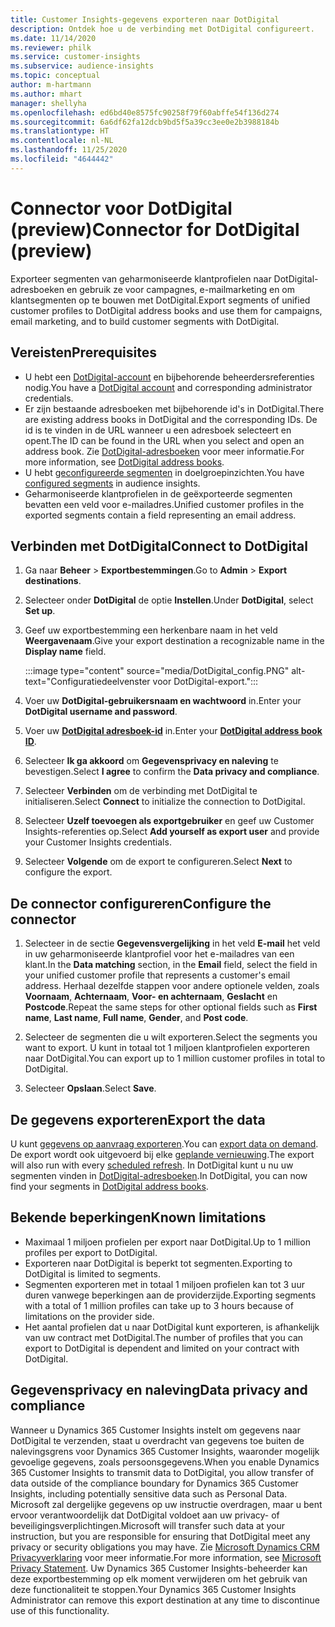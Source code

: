 ```yaml
---
title: Customer Insights-gegevens exporteren naar DotDigital
description: Ontdek hoe u de verbinding met DotDigital configureert.
ms.date: 11/14/2020
ms.reviewer: philk
ms.service: customer-insights
ms.subservice: audience-insights
ms.topic: conceptual
author: m-hartmann
ms.author: mhart
manager: shellyha
ms.openlocfilehash: ed6bd40e8575fc90258f79f60abffe54f136d274
ms.sourcegitcommit: 6a6df62fa12dcb9bd5f5a39cc3ee0e2b3988184b
ms.translationtype: HT
ms.contentlocale: nl-NL
ms.lasthandoff: 11/25/2020
ms.locfileid: "4644442"
---
```

# <a name="connector-for-dotdigital-preview"></a><span data-ttu-id="9deaf-103">Connector voor DotDigital (preview)</span><span class="sxs-lookup"><span data-stu-id="9deaf-103">Connector for DotDigital (preview)</span></span>

<span data-ttu-id="9deaf-104">Exporteer segmenten van geharmoniseerde klantprofielen naar DotDigital-adresboeken en gebruik ze voor campagnes, e-mailmarketing en om klantsegmenten op te bouwen met DotDigital.</span><span class="sxs-lookup"><span data-stu-id="9deaf-104">Export segments of unified customer profiles to DotDigital address books and use them for campaigns, email marketing, and to build customer segments with DotDigital.</span></span> 

## <a name="prerequisites"></a><span data-ttu-id="9deaf-105">Vereisten</span><span class="sxs-lookup"><span data-stu-id="9deaf-105">Prerequisites</span></span>

-   <span data-ttu-id="9deaf-106">U hebt een [DotDigital-account](https://dotdigital.com/) en bijbehorende beheerdersreferenties nodig.</span><span class="sxs-lookup"><span data-stu-id="9deaf-106">You have a [DotDigital account](https://dotdigital.com/) and corresponding administrator credentials.</span></span>
-   <span data-ttu-id="9deaf-107">Er zijn bestaande adresboeken met bijbehorende id's in DotDigital.</span><span class="sxs-lookup"><span data-stu-id="9deaf-107">There are existing address books in DotDigital and the corresponding IDs.</span></span> <span data-ttu-id="9deaf-108">De id is te vinden in de URL wanneer u een adresboek selecteert en opent.</span><span class="sxs-lookup"><span data-stu-id="9deaf-108">The ID can be found in the URL when you select and open an address book.</span></span> <span data-ttu-id="9deaf-109">Zie [DotDigital-adresboeken](https://support.dotdigital.com/hc/articles/212211968-Creating-an-address-book) voor meer informatie.</span><span class="sxs-lookup"><span data-stu-id="9deaf-109">For more information, see [DotDigital address books](https://support.dotdigital.com/hc/articles/212211968-Creating-an-address-book).</span></span>
-   <span data-ttu-id="9deaf-110">U hebt [geconfigureerde segmenten](segments.md) in doelgroepinzichten.</span><span class="sxs-lookup"><span data-stu-id="9deaf-110">You have [configured segments](segments.md) in audience insights.</span></span>
-   <span data-ttu-id="9deaf-111">Geharmoniseerde klantprofielen in de geëxporteerde segmenten bevatten een veld voor e-mailadres.</span><span class="sxs-lookup"><span data-stu-id="9deaf-111">Unified customer profiles in the exported segments contain a field representing an email address.</span></span>

## <a name="connect-to-dotdigital"></a><span data-ttu-id="9deaf-112">Verbinden met DotDigital</span><span class="sxs-lookup"><span data-stu-id="9deaf-112">Connect to DotDigital</span></span>

1. <span data-ttu-id="9deaf-113">Ga naar **Beheer** > **Exportbestemmingen**.</span><span class="sxs-lookup"><span data-stu-id="9deaf-113">Go to **Admin** > **Export destinations**.</span></span>

1. <span data-ttu-id="9deaf-114">Selecteer onder **DotDigital** de optie **Instellen**.</span><span class="sxs-lookup"><span data-stu-id="9deaf-114">Under **DotDigital**, select **Set up**.</span></span>

1. <span data-ttu-id="9deaf-115">Geef uw exportbestemming een herkenbare naam in het veld **Weergavenaam**.</span><span class="sxs-lookup"><span data-stu-id="9deaf-115">Give your export destination a recognizable name in the **Display name** field.</span></span>

   :::image type="content" source="media/DotDigital_config.PNG" alt-text="Configuratiedeelvenster voor DotDigital-export.":::

1. <span data-ttu-id="9deaf-117">Voer uw **DotDigital-gebruikersnaam en wachtwoord** in.</span><span class="sxs-lookup"><span data-stu-id="9deaf-117">Enter your **DotDigital username and password**.</span></span>

1. <span data-ttu-id="9deaf-118">Voer uw **[DotDigital adresboek-id](https://support.dotdigital.com/hc/articles/212211968-Creating-an-address-book)** in.</span><span class="sxs-lookup"><span data-stu-id="9deaf-118">Enter your **[DotDigital address book ID](https://support.dotdigital.com/hc/articles/212211968-Creating-an-address-book)**.</span></span>

1. <span data-ttu-id="9deaf-119">Selecteer **Ik ga akkoord** om **Gegevensprivacy en naleving** te bevestigen.</span><span class="sxs-lookup"><span data-stu-id="9deaf-119">Select **I agree** to confirm the **Data privacy and compliance**.</span></span>

1. <span data-ttu-id="9deaf-120">Selecteer **Verbinden** om de verbinding met DotDigital te initialiseren.</span><span class="sxs-lookup"><span data-stu-id="9deaf-120">Select **Connect** to initialize the connection to DotDigital.</span></span>

1. <span data-ttu-id="9deaf-121">Selecteer **Uzelf toevoegen als exportgebruiker** en geef uw Customer Insights-referenties op.</span><span class="sxs-lookup"><span data-stu-id="9deaf-121">Select **Add yourself as export user** and provide your Customer Insights credentials.</span></span>

1. <span data-ttu-id="9deaf-122">Selecteer **Volgende** om de export te configureren.</span><span class="sxs-lookup"><span data-stu-id="9deaf-122">Select **Next** to configure the export.</span></span>

## <a name="configure-the-connector"></a><span data-ttu-id="9deaf-123">De connector configureren</span><span class="sxs-lookup"><span data-stu-id="9deaf-123">Configure the connector</span></span>

1. <span data-ttu-id="9deaf-124">Selecteer in de sectie **Gegevensvergelijking** in het veld **E-mail** het veld in uw geharmoniseerde klantprofiel voor het e-mailadres van een klant.</span><span class="sxs-lookup"><span data-stu-id="9deaf-124">In the **Data matching** section, in the **Email** field, select the field in your unified customer profile that represents a customer's email address.</span></span> <span data-ttu-id="9deaf-125">Herhaal dezelfde stappen voor andere optionele velden, zoals **Voornaam**, **Achternaam**, **Voor- en achternaam**, **Geslacht** en **Postcode**.</span><span class="sxs-lookup"><span data-stu-id="9deaf-125">Repeat the same steps for other optional fields such as **First name**, **Last name**, **Full name**, **Gender**, and **Post code**.</span></span>

1. <span data-ttu-id="9deaf-126">Selecteer de segmenten die u wilt exporteren.</span><span class="sxs-lookup"><span data-stu-id="9deaf-126">Select the segments you want to export.</span></span> <span data-ttu-id="9deaf-127">U kunt in totaal tot 1 miljoen klantprofielen exporteren naar DotDigital.</span><span class="sxs-lookup"><span data-stu-id="9deaf-127">You can export up to 1 million customer profiles in total to DotDigital.</span></span>

1. <span data-ttu-id="9deaf-128">Selecteer **Opslaan**.</span><span class="sxs-lookup"><span data-stu-id="9deaf-128">Select **Save**.</span></span>

## <a name="export-the-data"></a><span data-ttu-id="9deaf-129">De gegevens exporteren</span><span class="sxs-lookup"><span data-stu-id="9deaf-129">Export the data</span></span>

<span data-ttu-id="9deaf-130">U kunt [gegevens op aanvraag exporteren](export-destinations.md).</span><span class="sxs-lookup"><span data-stu-id="9deaf-130">You can [export data on demand](export-destinations.md).</span></span> <span data-ttu-id="9deaf-131">De export wordt ook uitgevoerd bij elke [geplande vernieuwing](system.md#schedule-tab).</span><span class="sxs-lookup"><span data-stu-id="9deaf-131">The export will also run with every [scheduled refresh](system.md#schedule-tab).</span></span> <span data-ttu-id="9deaf-132">In DotDigital kunt u nu uw segmenten vinden in [DotDigital-adresboeken](https://support.dotdigital.com/hc/articles/212211968-Creating-an-address-book).</span><span class="sxs-lookup"><span data-stu-id="9deaf-132">In DotDigital, you can now find your segments in [DotDigital address books](https://support.dotdigital.com/hc/articles/212211968-Creating-an-address-book).</span></span>

## <a name="known-limitations"></a><span data-ttu-id="9deaf-133">Bekende beperkingen</span><span class="sxs-lookup"><span data-stu-id="9deaf-133">Known limitations</span></span>

- <span data-ttu-id="9deaf-134">Maximaal 1 miljoen profielen per export naar DotDigital.</span><span class="sxs-lookup"><span data-stu-id="9deaf-134">Up to 1 million profiles per export to DotDigital.</span></span>
- <span data-ttu-id="9deaf-135">Exporteren naar DotDigital is beperkt tot segmenten.</span><span class="sxs-lookup"><span data-stu-id="9deaf-135">Exporting to DotDigital is limited to segments.</span></span>
- <span data-ttu-id="9deaf-136">Segmenten exporteren met in totaal 1 miljoen profielen kan tot 3 uur duren vanwege beperkingen aan de providerzijde.</span><span class="sxs-lookup"><span data-stu-id="9deaf-136">Exporting segments with a total of 1 million profiles can take up to 3 hours because of limitations on the provider side.</span></span> 
- <span data-ttu-id="9deaf-137">Het aantal profielen dat u naar DotDigital kunt exporteren, is afhankelijk van uw contract met DotDigital.</span><span class="sxs-lookup"><span data-stu-id="9deaf-137">The number of profiles that you can export to DotDigital is dependent and limited on your contract with DotDigital.</span></span>

## <a name="data-privacy-and-compliance"></a><span data-ttu-id="9deaf-138">Gegevensprivacy en naleving</span><span class="sxs-lookup"><span data-stu-id="9deaf-138">Data privacy and compliance</span></span>

<span data-ttu-id="9deaf-139">Wanneer u Dynamics 365 Customer Insights instelt om gegevens naar DotDigital te verzenden, staat u overdracht van gegevens toe buiten de nalevingsgrens voor Dynamics 365 Customer Insights, waaronder mogelijk gevoelige gegevens, zoals persoonsgegevens.</span><span class="sxs-lookup"><span data-stu-id="9deaf-139">When you enable Dynamics 365 Customer Insights to transmit data to DotDigital, you allow transfer of data outside of the compliance boundary for Dynamics 365 Customer Insights, including potentially sensitive data such as Personal Data.</span></span> <span data-ttu-id="9deaf-140">Microsoft zal dergelijke gegevens op uw instructie overdragen, maar u bent ervoor verantwoordelijk dat DotDigital voldoet aan uw privacy- of beveiligingsverplichtingen.</span><span class="sxs-lookup"><span data-stu-id="9deaf-140">Microsoft will transfer such data at your instruction, but you are responsible for ensuring that DotDigital meet any privacy or security obligations you may have.</span></span> <span data-ttu-id="9deaf-141">Zie [Microsoft Dynamics CRM Privacyverklaring](https://go.microsoft.com/fwlink/?linkid=396732) voor meer informatie.</span><span class="sxs-lookup"><span data-stu-id="9deaf-141">For more information, see [Microsoft Privacy Statement](https://go.microsoft.com/fwlink/?linkid=396732).</span></span>
<span data-ttu-id="9deaf-142">Uw Dynamics 365 Customer Insights-beheerder kan deze exportbestemming op elk moment verwijderen om het gebruik van deze functionaliteit te stoppen.</span><span class="sxs-lookup"><span data-stu-id="9deaf-142">Your Dynamics 365 Customer Insights Administrator can remove this export destination at any time to discontinue use of this functionality.</span></span>

